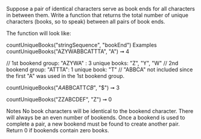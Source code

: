 Suppose a pair of identical characters serve as book ends for all characters in between them. Write a function that returns the total number of unique characters (books, so to speak) between all pairs of book ends.

The function will look like:

countUniqueBooks("stringSequence", "bookEnd")
Examples
countUniqueBooks("AZYWABBCATTTA", "A") ➞ 4

// 1st bookend group: "AZYWA" : 3 unique books: "Z", "Y", "W"
// 2nd bookend group: "ATTTA": 1 unique book: "T"
// "ABBCA" not included since the first "A" was used in the 1st bookend group.

countUniqueBooks("$AA$BBCATT$C$$B$", "$") ➞ 3

countUniqueBooks("ZZABCDEF", "Z") ➞ 0

Notes
No book characters will be identical to the bookend character.
There will always be an even number of bookends.
Once a bookend is used to complete a pair, a new bookend must be found to create another pair.
Return 0 if bookends contain zero books.